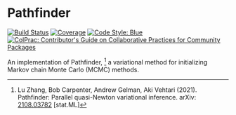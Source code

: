 # Pathfinder

[![Build Status](https://github.com/sethaxen/Pathfinder.jl/workflows/CI/badge.svg)](https://github.com/sethaxen/Pathfinder.jl/actions)
[![Coverage](https://codecov.io/gh/sethaxen/Pathfinder.jl/branch/main/graph/badge.svg)](https://codecov.io/gh/sethaxen/Pathfinder.jl)
[![Code Style: Blue](https://img.shields.io/badge/code%20style-blue-4495d1.svg)](https://github.com/invenia/BlueStyle)
[![ColPrac: Contributor's Guide on Collaborative Practices for Community Packages](https://img.shields.io/badge/ColPrac-Contributor's%20Guide-blueviolet)](https://github.com/SciML/ColPrac)

An implementation of Pathfinder, [^1] a variational method for initializing Markov chain Monte Carlo (MCMC) methods.

[^1]: Lu Zhang, Bob Carpenter, Andrew Gelman, Aki Vehtari (2021).
      Pathfinder: Parallel quasi-Newton variational inference.
      arXiv: [2108.03782](https://arxiv.org/abs/2108.03782) [stat.ML]
[^2]: https://github.com/LuZhangstat/Pathfinder
